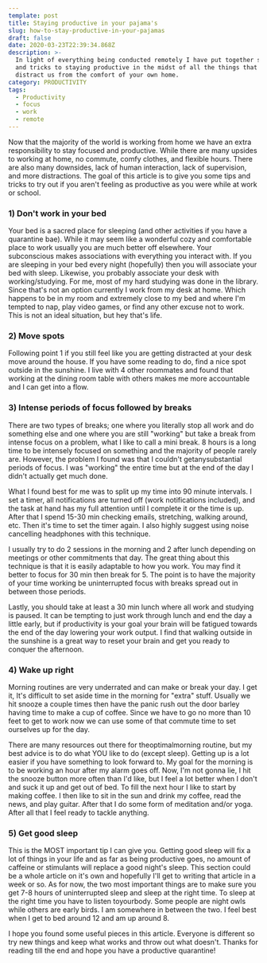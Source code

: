 ```yaml
---
template: post
title: Staying productive in your pajama's
slug: how-to-stay-productive-in-your-pajamas
draft: false
date: 2020-03-23T22:39:34.868Z
description: >-
  In light of everything being conducted remotely I have put together some tips
  and tricks to staying productive in the midst of all the things that can
  distract us from the comfort of your own home.
category: PRODUCTIVITY
tags:
  - Productivity
  - focus
  - work
  - remote
---
```

Now that the majority of the world is working from home we have an extra responsibility to stay focused and productive. While there are many upsides to working at home, no commute, comfy clothes, and flexible hours. There are also many downsides, lack of human interaction, lack of supervision, and more distractions. The goal of this article is to give you some tips and tricks to try out if you aren't feeling as productive as you were while at work or school.

### 1) Don't work in your bed

Your bed is a sacred place for sleeping (and other activities if you have a quarantine bae). While it may seem like a wonderful cozy and comfortable place to work usually you are much better off elsewhere. Your subconscious makes associations with everything you interact with. If you are sleeping in your bed every night (hopefully) then you will associate your bed with sleep. Likewise, you probably associate your desk with working/studying. For me, most of my hard studying was done in the library. Since that's not an option currently I work from my desk at home. Which happens to be in my room and extremely close to my bed and where I'm tempted to nap, play video games, or find any other excuse not to work. This is not an ideal situation, but hey that's life.

### 2) Move spots

Following point 1 if you still feel like you are getting distracted at your desk move around the house. If you have some reading to do, find a nice spot outside in the sunshine. I live with 4 other roommates and found that working at the dining room table with others makes me more accountable and I can get into a flow.

### 3) Intense periods of focus followed by breaks

There are two types of breaks; one where you literally stop all work and do something else and one where you are still "working" but take a break from intense focus on a problem, what I like to call a mini break. 8 hours is a long time to be intensely focused on something and the majority of people rarely are. However, the problem I found was that I couldn't getanysubstantial periods of focus. I was "working" the entire time but at the end of the day I didn't actually get much done.

What I found best for me was to split up my time into 90 minute intervals. I set a timer, all notifications are turned off (work notifications included), and the task at hand has my full attention until I complete it or the time is up. After that I spend 15-30 min checking emails, stretching, walking around, etc. Then it's time to set the timer again. I also highly suggest using noise cancelling headphones with this technique.

I usually try to do 2 sessions in the morning and 2 after lunch depending on meetings or other commitments that day. The great thing about this technique is that it is easily adaptable to how you work. You may find it better to focus for 30 min then break for 5. The point is to have the majority of your time working be uninterrupted focus with breaks spread out in between those periods.

Lastly, you should take at least a 30 min lunch where all work and studying is paused. It can be tempting to just work through lunch and end the day a little early, but if productivity is your goal your brain will be fatigued towards the end of the day lowering your work output. I find that walking outside in the sunshine is a great way to reset your brain and get you ready to conquer the afternoon.

### 4) Wake up right

Morning routines are very underrated and can make or break your day. I get it, It's difficult to set aside time in the morning for "extra" stuff. Usually we hit snooze a couple times then have the panic rush out the door barley having time to make a cup of coffee. Since we have to go no more than 10 feet to get to work now we can use some of that commute time to set ourselves up for the day.

There are many resources out there for theoptimalmorning routine, but my best advice is to do what YOU like to do (except sleep). Getting up is a lot easier if you have something to look forward to. My goal for the morning is to be working an hour after my alarm goes off. Now, I'm not gonna lie, I hit the snooze button more often than I'd like, but I feel a lot better when I don't and suck it up and get out of bed. To fill the next hour I like to start by making coffee. I then like to sit in the sun and drink my coffee, read the news, and play guitar. After that I do some form of meditation and/or yoga. After all that I feel ready to tackle anything.

### 5) Get good sleep

This is the MOST important tip I can give you. Getting good sleep will fix a lot of things in your life and as far as being productive goes, no amount of caffeine or stimulants will replace a good night's sleep. This section could be a whole article on it's own and hopefully I'll get to writing that article in a week or so. As for now, the two most important things are to make sure you get 7-8 hours of uninterrupted sleep and sleep at the right time. To sleep at the right time you have to listen toyourbody. Some people are night owls while others are early birds. I am somewhere in between the two. I feel best when I get to bed around 12 and am up around 8.

I hope you found some useful pieces in this article. Everyone is different so try new things and keep what works and throw out what doesn't. Thanks for reading till the end and hope you have a productive quarantine!
